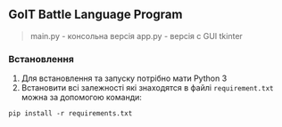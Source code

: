 ## GoIT Battle Language Program

> main.py - консольна версія
> app.py - версія с GUI tkinter

### Встановлення

1. Для встановлення та запуску потрібно мати Python 3
2. Встановити всі залежності які знаходятся в файлі ```requirement.txt``` можна за допомогою команди:

```commandline
pip install -r requirements.txt
```